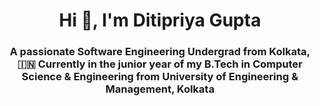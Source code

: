 
<h1 align="center">Hi 👋, I'm Ditipriya Gupta</h1>
<h3 align="center">A passionate Software Engineering Undergrad from Kolkata, 🇮🇳 Currently in the junior year of my B.Tech in Computer Science & Engineering from University of Engineering & Management, Kolkata</h3>


